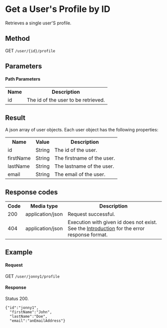 Get a User's Profile by ID
==========================

Retrieves a single user'S profile.


Method
------

GET `/user/{id}/profile`


Parameters
----------

#### Path Parameters

<table class="table table-striped">
  <tr>
    <th>Name</th>
    <th>Description</th>
  </tr>
  <tr>
    <td>id</td>
    <td>The id of the user to be retrieved.</td>
  </tr>
</table>


Result
------

A json array of user objects.
Each user object has the following properties:

<table class="table table-striped">
  <tr>
    <th>Name</th>
    <th>Value</th>
    <th>Description</th>
  </tr>
  <tr>
    <td>id</td>
    <td>String</td>
    <td>The id of the user.</td>
  </tr>
  <tr>
    <td>firstName</td>
    <td>String</td>
    <td>The firstname of the user.</td>
  </tr>
  <tr>
    <td>lastName</td>
    <td>String</td>
    <td>The lastname of the user.</td>
  </tr>
  <tr>
    <td>email</td>
    <td>String</td>
    <td>The email of the user.</td>
  </tr> 
</table>


Response codes
--------------

<table class="table table-striped">
  <tr>
    <th>Code</th>
    <th>Media type</th>
    <th>Description</th>
  </tr>
  <tr>
    <td>200</td>
    <td>application/json</td>
    <td>Request successful.</td>
  </tr>
  <tr>
    <td>404</td>
    <td>application/json</td>
    <td>Execution with given id does not exist. See the <a href="/api-references/rest/#!/overview/introduction">Introduction</a> for the error response format.</td>
  </tr>
</table>

Example
-------

#### Request

GET `/user/jonny1/profile`
  
#### Response

Status 200.

    {"id":"jonny1",
      "firstName":"John",
      "lastName":"Doe",
      "email":"anEmailAddress"}